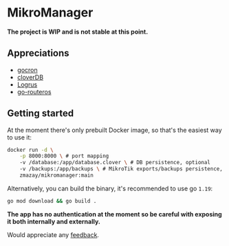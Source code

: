 # MikroManager

**The project is WIP and is not stable at this point.**

## Appreciations

- [gocron](https://github.com/go-co-op/gocron)
- [cloverDB](https://github.com/ostafen/clover)
- [Logrus](https://github.com/sirupsen/logrus)
- [go-routeros](https://github.com/go-routeros/routeros/tree/v2)

## Getting started

At the moment there's only prebuilt Docker image, so that's the easiest way to use it:

```bash
docker run -d \
    -p 8000:8000 \ # port mapping
    -v /database:/app/database.clover \ # DB persistence, optional
    -v /backups:/app/backups \ # MikroTik exports/backups persistence, optional
    zmazay/mikromanager:main
```

Alternatively, you can build the binary, it's recommended to use go `1.19`:

```bash
go mod download && go build .
```

**The app has no authentication at the moment so be careful with exposing it both internally and externally.**

Would appreciate any [feedback](https://github.com/mazay/mikromanager/issues/new).

